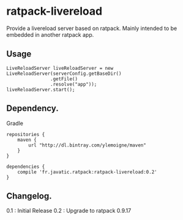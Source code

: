 # ratpack-livereload
Provide a livereload server based on ratpack. Mainly intended to be embedded in another ratpack app.

Usage
------
    LiveReloadServer liveReloadServer = new LiveReloadServer(serverConfig.getBaseDir()
                    .getFile()
                    .resolve("app"));
    liveReloadServer.start();


Dependency.
------

Gradle

    repositories {
        maven {
            url "http://dl.bintray.com/ylemoigne/maven"
        }
    }

    dependencies {
        compile 'fr.javatic.ratpack:ratpack-livereload:0.2'
    }

Changelog.
------
0.1   : Initial Release
0.2   : Upgrade to ratpack 0.9.17